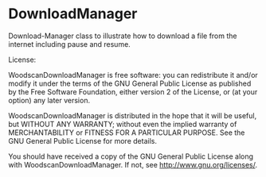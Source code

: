 # DownloadManager
Download-Manager class to illustrate how to download a file from the internet including pause and resume.

License:

WoodscanDownloadManager is free software: you can redistribute it and/or modify it under the terms of the GNU General Public License as published by the Free Software Foundation, either version 2 of the License, or (at your option) any later version.

WoodscanDownloadManager is distributed in the hope that it will be useful, but WITHOUT ANY WARRANTY; without even the implied warranty of MERCHANTABILITY or FITNESS FOR A PARTICULAR PURPOSE. See the GNU General Public License for more details.

You should have received a copy of the GNU General Public License along with WoodscanDownloadManager. If not, see http://www.gnu.org/licenses/.
